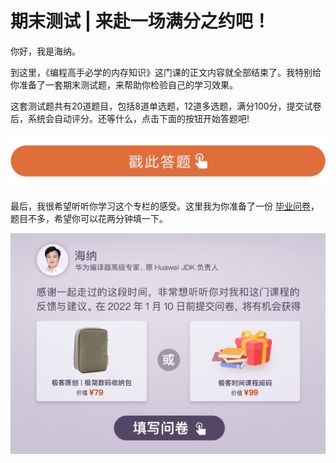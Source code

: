 # 期末测试 | 来赴一场满分之约吧！
你好，我是海纳。

到这里，《编程高手必学的内存知识》这门课的正文内容就全部结束了。我特别给你准备了一套期末测试题，来帮助你检验自己的学习效果。

这套测试题共有20道题目，包括8道单选题，12道多选题，满分100分，提交试卷后，系统会自动评分。还等什么，点击下面的按钮开始答题吧!

[![](images/471878/28d1be62669b4f3cc01c36466bf811a4.png)](http://time.geekbang.org/quiz/intro?act_id=1281&exam_id=3392)

最后，我很希望听听你学习这个专栏的感受。这里我为你准备了一份 [毕业问卷](https://jinshuju.net/f/xuZpdo)，题目不多，希望你可以花两分钟填一下。

[![](images/471878/3f48e5fb2346b2290fa10e7043710ba0.jpg)](https://jinshuju.net/f/xuZpdo)